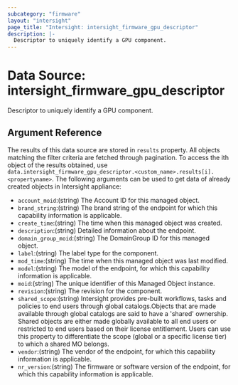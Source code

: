 ```yaml
---
subcategory: "firmware"
layout: "intersight"
page_title: "Intersight: intersight_firmware_gpu_descriptor"
description: |-
  Descriptor to uniquely identify a GPU component.
---
```


# Data Source: intersight_firmware_gpu_descriptor
Descriptor to uniquely identify a GPU component.
## Argument Reference
The results of this data source are stored in `results` property.
All objects matching the filter criteria are fetched through pagination.
To access the ith object of the results obtained, use `data.intersight_firmware_gpu_descriptor.<custom_name>.results[i].<propertyname>`.
The following arguments can be used to get data of already created objects in Intersight appliance:
* `account_moid`:(string) The Account ID for this managed object. 
* `brand_string`:(string) The brand string of the endpoint for which this capability information is applicable. 
* `create_time`:(string) The time when this managed object was created. 
* `description`:(string) Detailed information about the endpoint. 
* `domain_group_moid`:(string) The DomainGroup ID for this managed object. 
* `label`:(string) The label type for the component. 
* `mod_time`:(string) The time when this managed object was last modified. 
* `model`:(string) The model of the endpoint, for which this capability information is applicable. 
* `moid`:(string) The unique identifier of this Managed Object instance. 
* `revision`:(string) The revision for the component. 
* `shared_scope`:(string) Intersight provides pre-built workflows, tasks and policies to end users through global catalogs.Objects that are made available through global catalogs are said to have a 'shared' ownership. Shared objects are either made globally available to all end users or restricted to end users based on their license entitlement. Users can use this property to differentiate the scope (global or a specific license tier) to which a shared MO belongs. 
* `vendor`:(string) The vendor of the endpoint, for which this capability information is applicable. 
* `nr_version`:(string) The firmware or software version of the endpoint, for which this capability information is applicable. 
 